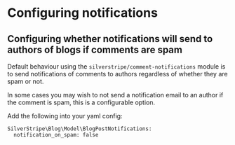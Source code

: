 # Configuring notifications

## Configuring whether notifications will send to authors of blogs if comments are spam

Default behaviour using the `silverstripe/comment-notifications` module is to send notifications of comments to
authors regardless of whether they are spam or not.

In some cases you may wish to not send a notification email to an author if the comment is spam, 
this is a configurable option.

Add the following into your yaml config:

```
SilverStripe\Blog\Model\BlogPostNotifications:
  notification_on_spam: false
```

